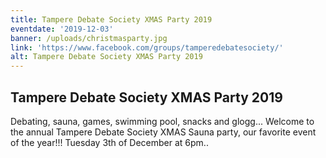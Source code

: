 ```yaml
---
title: Tampere Debate Society XMAS Party 2019
eventdate: '2019-12-03'
banner: /uploads/christmasparty.jpg
link: 'https://www.facebook.com/groups/tamperedebatesociety/'
alt: Tampere Debate Society XMAS Party 2019
---
```

## Tampere Debate Society XMAS Party 2019

Debating, sauna, games, swimming pool, snacks and glogg... Welcome to the annual Tampere Debate Society XMAS Sauna party, our favorite event of the year!!! Tuesday 3th of December at 6pm..

